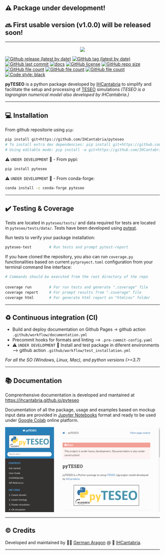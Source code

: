 ## :warning: Package under development!
## :soon: First usable version (v1.0.0) will be released soon!
---

<p align="center">
<img align="center" width="600" src="https://ihcantabria.github.io/pyteseo/_images/pyTESEO_logo.png">
</p>


[![Github release (latest by date)](https://img.shields.io/github/v/release/ihcantabria/pyteseo?label=last%20release)](https://github.com/IHCantabria/pyteseo/releases)
[![GitHub tag (latest by date)](https://img.shields.io/github/v/tag/IHCantabria/pyteseo?label=last%20tag)](https://github.com/IHCantabria/pyteseo/tags)
[![GitHub last commit](https://img.shields.io/github/last-commit/ihcantabria/pyteseo)](https://github.com/IHCantabria/pyteseo/commits/main)
[![docs](https://img.shields.io/github/deployments/ihcantabria/pyteseo/deploy-docs?label=deploy-docs)](https://ihcantabria.github.io/pyteseo)
[![GitHub license](https://img.shields.io/github/license/IHCantabria/pyteseo)](https://github.com/IHCantabria/pyteseo/blob/main/LICENSE.md)
[![GitHub repo size](https://img.shields.io/github/repo-size/IHCantabria/pyteseo)](https://github.com/IHCantabria/pyteseo)
[![GitHub file count](https://img.shields.io/github/directory-file-count/IHCantabria/pyteseo)](https://github.com/IHCantabria/pyteseo)
[![GitHub file count](https://img.shields.io/github/languages/count/IHCantabria/pyteseo)](https://github.com/IHCantabria/pyteseo)
[![GitHub file count](https://img.shields.io/github/languages/top/IHCantabria/pyteseo)](https://github.com/IHCantabria/pyteseo)
[![Code style: black](https://img.shields.io/badge/code%20style-black-000000.svg)](https://github.com/psf/black)



**pyTESEO** is a python package developed by [IHCantabria](https://ihcantabria.com/en/) to simplify and facilitate the setup and processing of [TESEO](https://ihcantabria.com/en/specialized-software/teseo/) simulations *(TESEO is a lagrangian numerical model also developed by IHCantabria.)*


---

## :computer: Installation

From github repositorie using `pip`:
```bash
pip install git+https://github.com/IHCantabria/pyteseo
# To install extra dev dependencies: pip install git+https://github.com/IHCantabria/pyteseo[dev]
# Using editable mode: pip install -e git+https://github.com/IHCantabria/pyteseo[dev]

```

:warning: `UNDER DEVELOPMENT` :construction: - From pypi:
```bash
pip install pyteseo
```
:warning: `UNDER DEVELOPMENT` :construction: - From conda-forge:
```bash
conda install -c conda-forge pyteseo
```

---

## :heavy_check_mark: Testing & Coverage
Tests are located in `pyteseo/tests/` and data required for tests are located in `pyteseo/tests/data/`.
Tests have been developed using [pytest](https://docs.pytest.org/).

Run tests to verify your package installation:
```bash
pyteseo-test        # Run tests and prompt pytest-report
```

If you have cloned the repository, you also can run `coverage.py` functionalities based on current `pytproyect.toml` configuration from your terminal command line interface:
```bash
# Commands should be executed from the root directory of the repo

coverage run        # For run tests and generate ".coverage" file
coverage report     # For prompt results from ".coverage" file
coverage html       # For generate html report on "htmlcov" folder
```


---

## :recycle: Continuous integration (CI)


* Build and deploy documentation on Github Pages -> github action `.github/workflow/documentation.yml`
* Precommit hooks for formats and linting --> `.pre-commit-config.yaml`
* :warning: `UNDER DEVELOPMENT` :construction: Install and test package in diferent environments --> github action `.github/workflow/test_installation.yml`

*For all the SO (Windows, Linux, Mac), and python versions (>=3.7)*

---

## :books: Documentation

Comprenhensive documentation is developed and mantained at https://ihcantabria.github.io/pyteseo

Documentation of all the package, usage and examples based on mockup input data are provided in [Jupyter Notebooks](https://jupyter.org/) format and ready to be used under [Google Colab](https://colab.research.google.com/) online platform.


![pyteseo_doc](docs/_static/doc_snapshoot.png)

---

## :copyright: Credits
Developed and maintained by :man_technologist: [German Aragon](https://github.com/aragong) @ :office: [IHCantabria](https://github.com/IHCantabria).

---
